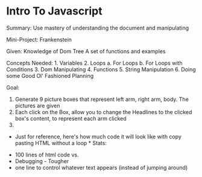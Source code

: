 Intro To Javascript
================================
Summary:
Use mastery of understanding the document
and manipulating

Mini-Project: Frankenstein

Given:
Knowledge of Dom Tree
A set of functions and examples

Concepts Needed:
	1.	Variables
	2.	Loops
  	a.	For Loops
  	b.	For Loops with Conditions
	3.	Dom Manipulating
	4.	Functions
	5.	String Manipulation
	6.	Doing some Good Ol' Fashioned Planning


Goal:
1. Generate 9 picture boxes that represent left arm, right arm, body.  The pictures are given
2. Each click on the Box, allow you to change the Headlines to the clicked box's content,
to represent each arm clicked
3.
* Just for reference, here's how much code it will
look like with copy pasting HTML without a loop *
Stats:
- 100 lines of html code vs.
- Debugging - Tougher
- one line to control whatever text appears (instead of jumping around)
